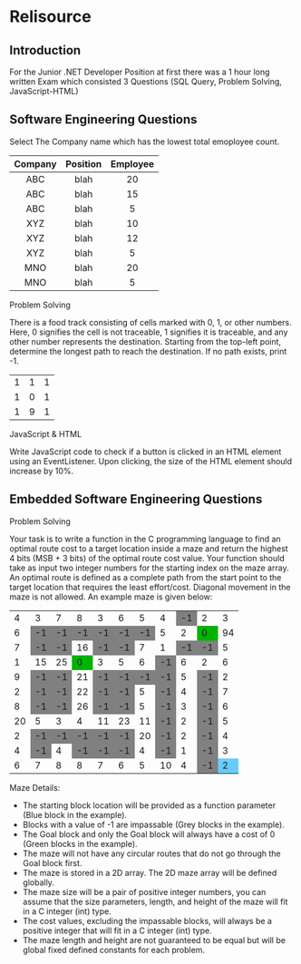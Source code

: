 # Relisource

## Introduction

For the Junior .NET Developer Position at first there was a 1 hour long written Exam which consisted 3 Questions (SQL Query, Problem Solving, JavaScript-HTML)

## Software Engineering Questions
<article>

Select The Company name which has the lowest total emoployee count.

|Company|Position|Employee|
| :-: | :-: | :-: |
|ABC|blah|20|
|ABC|blah|15|
|ABC|blah|5|
|XYZ|blah|10|
|XYZ|blah|12|
|XYZ|blah|5|
|MNO|blah|20|
|MNO|blah|5|
</article>

<article>

Problem Solving

There is a food track consisting of cells marked with 0, 1, or other numbers. Here, 0 signifies the cell is not traceable, 1 signifies it is traceable, and any other number represents the destination. Starting from the top-left point, determine the longest path to reach the destination. If no path exists, print -1.

|   |   |   |
|---|---|---|
|1|1|1|
|1|0|1|
|1|9|1|
</article>

<article>

JavaScript & HTML

Write JavaScript code to check if a button is clicked in an HTML element using an EventListener. Upon clicking, the size of the HTML element should increase by 10%.
</article>

## Embedded Software Engineering Questions
<article>

Problem Solving

Your task is to write a function in the C programming language to find an optimal route cost to a target location inside a maze and return the highest 4 bits (MSB + 3 bits) of the optimal route cost value. Your function should take as input two integer numbers for the starting index on the maze array. An optimal route is defined as a complete path from the start point to the target location that requires the least effort/cost. Diagonal movement in the maze is not allowed. An example maze is given below: 
<table >
<tbody>
    <tr>
        <td>4</td>
        <td>3</td>
        <td>7</td>
        <td>8</td>
        <td>3</td>
        <td>6</td>
        <td>5</td>
        <td>4</td>
        <td style="background-color: grey;">-1</td>
        <td>2</td>
        <td>3</td>
    </tr>
    <tr>
        <td>6</td>
        <td style="background-color: grey;">-1</td>
        <td style="background-color: grey;">-1</td>
        <td style="background-color: grey;">-1</td>
        <td style="background-color: grey;">-1</td>
        <td style="background-color: grey;">-1</td>
        <td style="background-color: grey;">-1</td>
        <td>5</td>
        <td>2</td>
        <td style="background-color: #00b300;">0</td>
        <td>94</td>
    </tr>
    <tr>
        <td>7</td>
        <td style="background-color: grey;">-1</td>
        <td style="background-color: grey;">-1</td>
        <td>16</td>
        <td style="background-color: grey;">-1</td>
        <td style="background-color: grey;">-1</td>
        <td>7</td>
        <td>1</td>
        <td style="background-color: grey;">-1</td>
        <td style="background-color: grey;">-1</td>
        <td>5</td>
    </tr>
    <tr>
        <td>1</td>
        <td>15</td>
        <td>25</td>
        <td style="background-color: #00b300;">0</td>
        <td>3</td>
        <td>5</td>
        <td>6</td>
        <td style="background-color: grey;">-1</td>
        <td>6</td>
        <td>2</td>
        <td>6</td>
    </tr>
    <tr>
        <td>9</td>
        <td style="background-color: grey;">-1</td>
        <td style="background-color: grey;">-1</td>
        <td>21</td>
        <td style="background-color: grey;">-1</td>
        <td style="background-color: grey;">-1</td>
        <td style="background-color: grey;">-1</td>
        <td style="background-color: grey;">-1</td>
        <td>5</td>
        <td style="background-color: grey;">-1</td>
        <td>2</td>
    </tr>
    <tr>
        <td>2</td>
        <td style="background-color: grey;">-1</td>
        <td style="background-color: grey;">-1</td>
        <td>22</td>
        <td style="background-color: grey;">-1</td>
        <td style="background-color: grey;">-1</td>
        <td>5</td>
        <td style="background-color: grey;">-1</td>
        <td>4</td>
        <td style="background-color: grey;">-1</td>
        <td>7</td>
    </tr>
    <tr>
        <td>8</td>
        <td style="background-color: grey;">-1</td>
        <td style="background-color: grey;">-1</td>
        <td>26</td>
        <td style="background-color: grey;">-1</td>
        <td style="background-color: grey;">-1</td>
        <td>5</td>
        <td style="background-color: grey;">-1</td>
        <td>3</td>
        <td style="background-color: grey;">-1</td>
        <td>6</td>
    </tr>
    <tr>
        <td>20</td>
        <td>5</td>
        <td>3</td>
        <td>4</td>
        <td>11</td>
        <td>23</td>
        <td>11</td>
        <td style="background-color: grey;">-1</td>
        <td>2</td>
        <td style="background-color: grey;">-1</td>
        <td>5</td>
    </tr>
    <tr>
        <td>2</td>
        <td style="background-color: grey;">-1</td>
        <td style="background-color: grey;">-1</td>
        <td style="background-color: grey;">-1</td>
        <td style="background-color: grey;">-1</td>
        <td style="background-color: grey;">-1</td>
        <td>20</td>
        <td style="background-color: grey;">-1</td>
        <td>2</td>
        <td style="background-color: grey;">-1</td>
        <td>4</td>
    </tr>
    <tr>
        <td>4</td>
        <td style="background-color: grey;">-1</td>
        <td>4</td>
        <td style="background-color: grey;">-1</td>
        <td style="background-color: grey;">-1</td>
        <td style="background-color: grey;">-1</td>
        <td>4</td>
        <td style="background-color: grey;">-1</td>
        <td>1</td>
        <td style="background-color: grey;">-1</td>
        <td>3</td>
    </tr>
    <tr>
        <td>6</td>
        <td>7</td>
        <td>8</td>
        <td>8</td>
        <td>7</td>
        <td>6</td>
        <td>5</td>
        <td>10</td>
        <td>4</td>
        <td style="background-color: grey;">-1</td>
        <td style="background-color: #66ccff;">2</td>
    </tr>
</tbody>
</table>

Maze Details:
- The starting block location will be provided as a function parameter (Blue block in the example).
- Blocks with a value of -1 are impassable (Grey blocks in the example).
- The Goal block and only the Goal block will always have a cost of 0 (Green blocks in the example).
- The maze will not have any circular routes that do not go through the Goal block first.
- The maze is stored in a 2D array. The 2D maze array will be defined globally.
- The maze size will be a pair of positive integer numbers, you can assume that the size parameters, length, and height of the maze will fit in a C integer (int) type.
- The cost values, excluding the impassable blocks, will always be a positive integer that will fit in a C integer (int) type.
- The maze length and height are not guaranteed to be equal but will be global fixed defined constants for each problem.
</article>

